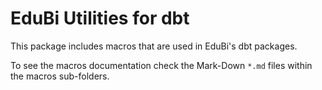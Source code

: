 # EduBi Utilities for dbt

This package includes macros that are used in EduBi's dbt packages.

To see the macros documentation check the Mark-Down `*.md` files within the macros sub-folders.
